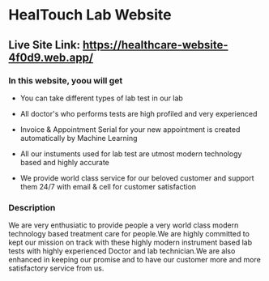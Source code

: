 # HealTouch Lab Website

## Live Site Link: https://healthcare-website-4f0d9.web.app/

### In this website, yoou will get

- You can take different types of lab test in our lab

* All doctor's who performs tests are high profiled and very experienced

* Invoice & Appointment Serial for your new appointment is created automatically by Machine Learning

* All our instuments used for lab test are utmost modern technology based and highly accurate

* We provide world class service for our beloved customer and support them 24/7 with email & cell for customer satisfaction

### Description

We are very enthusiatic to provide people a very world class modern technology based treatment care for people.We are highly committed to kept our mission on track with these highly modern instrument based lab tests with highly experienced Doctor and lab technician.We are also enhanced in keeping our promise and to have our customer more and more satisfactory service from us.

